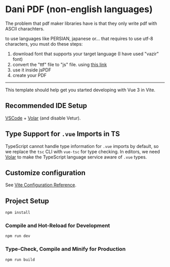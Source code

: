 # Dani PDF (non-english languages)

The problem that pdf maker libraries have is that they only write pdf with ASCII charachters.

to use languages like PERSIAN, japanese or... that requires to use utf-8 characters, you must do these steps:
1) download font that supports your target language (I have used "vazir" font)
2) convert the "ttf" file to "js" file. using [this link](https://rawgit.com/MrRio/jsPDF/master/fontconverter/fontconverter.html)
3) use it inside jsPDF
4) create your PDF

---------

This template should help get you started developing with Vue 3 in Vite.

## Recommended IDE Setup

[VSCode](https://code.visualstudio.com/) + [Volar](https://marketplace.visualstudio.com/items?itemName=Vue.volar) (and disable Vetur).

## Type Support for `.vue` Imports in TS

TypeScript cannot handle type information for `.vue` imports by default, so we replace the `tsc` CLI with `vue-tsc` for type checking. In editors, we need [Volar](https://marketplace.visualstudio.com/items?itemName=Vue.volar) to make the TypeScript language service aware of `.vue` types.

## Customize configuration

See [Vite Configuration Reference](https://vitejs.dev/config/).

## Project Setup

```sh
npm install
```

### Compile and Hot-Reload for Development

```sh
npm run dev
```

### Type-Check, Compile and Minify for Production

```sh
npm run build
```
